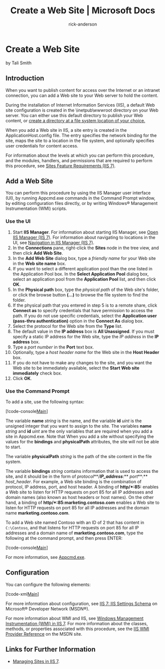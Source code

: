 ﻿---
title: "Create a Web Site | Microsoft Docs"
author: rick-anderson
description: "When you want to publish content for access over the Internet or an intranet connection, you can add a Web site to your Web server to hold the content. Durin..."
ms.author: iiscontent
manager: soshir
ms.date: 11/15/2009
ms.topic: article
ms.assetid: 0fc44a63-8c65-4d28-896f-dd6b573d9511
ms.technology: iis
ms.prod: iis
msc.legacyurl: /learn/get-started/getting-started-with-iis/create-a-web-site
msc.type: authoredcontent
---
Create a Web Site
====================
by Tali Smith

## Introduction

When you want to publish content for access over the Internet or an intranet connection, you can add a Web site to your Web server to hold the content.

During the installation of Internet Information Services (IIS), a default Web site configuration is created in the \inetpub\wwwroot directory on your Web server. You can either use this default directory to publish your Web content, or [create a directory at a file system location of your choice.](https://support.microsoft.com/en-us/kb/2752331)

When you add a Web site in IIS, a site entry is created in the ApplicationHost.config file. The entry specifies the network binding for the site, maps the site to a location in the file system, and optionally specifies user credentials for content access.

For information about the levels at which you can perform this procedure, and the modules, handlers, and permissions that are required to perform this procedure, see [Sites Feature Requirements (IIS 7)](https://technet.microsoft.com/en-us/library/cc754865(WS.10).aspx).

## Add a Web Site

You can perform this procedure by using the IIS Manager user interface (UI), by running Appcmd.exe commands in the Command Prompt window, by editing configuration files directly, or by writing Windows® Management Instrumentation (WMI) scripts.

### Use the UI

1. Start **IIS Manager**. For information about starting IIS Manager, see [Open IIS Manager (IIS 7)](https://technet.microsoft.com/en-us/library/cc770472(WS.10).aspx). For information about navigating to locations in the UI, see [Navigation in IIS Manager (IIS 7)](https://technet.microsoft.com/en-us/library/cc732920(WS.10).aspx).
2. In the **Connections** pane, right-click the **Sites** node in the tree view, and then click **Add Web Site**.
3. In the **Add Web Site** dialog box, type a *friendly name* for your Web site in the **Web site name** box.
4. If you want to select a different application pool than the one listed in the Application Pool box. In the **Select Application Pool** dialog box, select an application pool from the **Application Pool** list, and then click **OK**.
5. In the **Physical path** box, type the *physical path* of the Web site's folder, or click the browse button **(...)** to browse the file system to find the folder.
6. If the physical path that you entered in step 5 is to a remote share, click **Connect as** to specify credentials that have permission to access the path. If you do not use specific credentials, select the **Application user (pass-thru authentication)** option in the **Connect As** dialog box.
7. Select the protocol for the Web site from the **Type** list.
8. The default value in the **IP address** box is **All Unassigned**. If you must specify a static IP address for the Web site, type the *IP address* in the **IP address** box.
9. Type a *port number* in the **Port** text box.
10. Optionally, type a *host header name* for the Web site in the **Host Header** box.
11. If you do not have to make any changes to the site, and you want the Web site to be immediately available, select the **Start Web site immediately** check box.
12. Click **OK**.

### Use the Command Prompt

To add a site, use the following syntax:


[!code-console[Main](create-a-web-site/samples/sample1.cmd)]


The variable **name** *string* is the name, and the variable **id** *uint* is the unsigned integer that you want to assign to the site. The variables **name** *string* and **id** *uint* are the only variables that are required when you add a site in Appcmd.exe. Note that When you add a site without specifying the values for the **bindings** and **physicalPath** attributes, the site will not be able to start.

The variable **physicalPath** *string* is the path of the site content in the file system.

The variable **bindings** *string* contains information that is used to access the site, and it should be in the form of *protocol***/***IP\_address***:** *port***:** *host\_header*. For example, a Web site binding is the combination of protocol, IP address, port, and host header. A binding of **http/\*:85:** enables a Web site to listen for HTTP requests on port 85 for all IP addresses and domain names (also known as host headers or host names). On the other hand, a binding of **http/\*:85:marketing.contoso.com** enables a Web site to listen for HTTP requests on port 85 for all IP addresses and the domain name **marketing.contoso.com**.

To add a Web site named Contoso with an ID of 2 that has content in `C:\Contoso`, and that listens for HTTP requests on port 85 for all IP addresses and a domain name of **marketing.contoso.com**, type the following at the command prompt, and then press ENTER:


[!code-console[Main](create-a-web-site/samples/sample2.cmd)]


For more information, see [Appcmd.exe](https://technet.microsoft.com/en-us/library/cc772200(WS.10).aspx).

## Configuration

You can configure the following elements:

[!code-xml[Main](create-a-web-site/samples/sample3.xml)]

For more information about configuration, see [IIS 7: IIS Settings Schema](https://go.microsoft.com/fwlink/?LinkId=88551) on Microsoft® Developer Network (MSDN®).

For more information about WMI and IIS, see [Windows Management Instrumentation (WMI) in IIS 7](https://technet.microsoft.com/en-us/library/cc771707(WS.10).aspx). For more information about the classes, methods, or properties associated with this procedure, see the [IIS WMI Provider Reference](https://go.microsoft.com/fwlink/?LinkId=79310) on the MSDN site.

## Links for Further Information

- [Managing Sites in IIS 7](https://technet.microsoft.com/en-us/library/cc771341(WS.10).aspx).